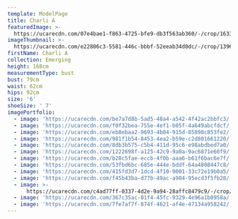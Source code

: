 ```yaml
---
template: ModelPage
title: Charli A
featuredImage: >-
  https://ucarecdn.com/07e4bae1-f863-4725-bfe9-db3f563ab360/-/crop/1633x1031/0,331/-/preview/
imageThumbnail: >-
  https://ucarecdn.com/e22806c3-5581-446c-bbbf-52eeab34d0dc/-/crop/1396x1907/139,48/-/preview/
firstName: Charli A
collection: Emerging
height: 168cm
measurementType: bust
bust: 79cm
waist: 62cm
hips: 92cm
size: '6'
shoeSize: ' 7'
imagePortfolio:
  - image: 'https://ucarecdn.com/be7a7d8b-5ad5-48a4-a542-4f42ac2bbfc3/'
  - image: 'https://ucarecdn.com/f0f32bea-755e-4ef1-b05f-4a649abcfdcf/'
  - image: 'https://ucarecdn.com/eb8ebaa2-9693-4b04-915d-85898c853fe2/'
  - image: 'https://ucarecdn.com/981f1b54-8453-4ea2-b59e-c2d801661220/'
  - image: 'https://ucarecdn.com/8db3b575-c5b4-411d-95c6-e98abdbed7a0/'
  - image: 'https://ucarecdn.com/1222698f-a125-42c9-9a0a-9ac6871e60f9/'
  - image: 'https://ucarecdn.com/b28c5fae-eccb-4f0b-aaa6-b61f6bac6e7f/'
  - image: 'https://ucarecdn.com/53fbd6bc-685e-444e-bddf-64a4808447c8/'
  - image: 'https://ucarecdn.com/415fd3d7-1dcd-4f10-9001-33c72e19b0a5/'
  - image: 'https://ucarecdn.com/f45b43ba-d77b-49ac-a904-95ecd3f5fb28/'
  - image: >-
      https://ucarecdn.com/c4ad77ff-0337-4d2e-9a94-28affc8479c9/-/crop/320x427/0,53/-/preview/
  - image: 'https://ucarecdn.com/367c35ac-01f4-45fc-9329-4e96a1b0958a/'
  - image: 'https://ucarecdn.com/7fe7af7f-874f-4621-af4e-47134a958242/'
---
```



